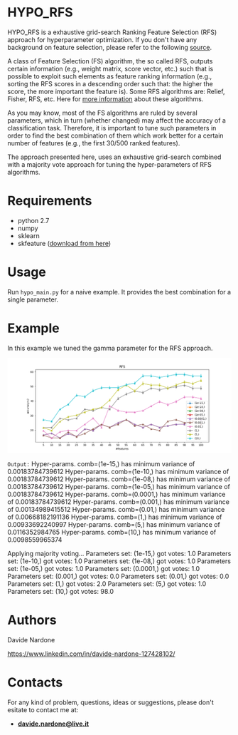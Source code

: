 # HYPO_RFS

HYPO_RFS is a exhaustive grid-search Ranking Feature Selection (RFS) approach for hyperparameter optimization. If you don't have any background on feature selection, please refer to the following [source](https://machinelearningmastery.com/an-introduction-to-feature-selection/).

A class of Feature Selection (FS) algorithm, the so called RFS, outputs certain information (e.g., weight matrix, score vector, etc.) such that is possible to exploit such elements as feature ranking information (e.g., sorting the RFS scores in a descending order such that: the higher the score, the more important the feature is). Some RFS algorithms are: Relief, Fisher, RFS, etc. Here for [more information](http://eprints.kku.edu.sa/170/1/feature_selection_for_classification.pdf) about these algorithms.

As you may know, most of the FS algorithms are ruled by several parameters, which in turn (whether changed) may affect the accuracy of a classification task. Therefore, it is important to tune such parameters in order to find the best combination of them which work better for a certain number of features (e.g., the first 30/500 ranked features).

The approach presented here, uses an exhaustive grid-search combined with a majority vote approach for tuning the hyper-parameters of RFS algorithms.

# Requirements

  - python 2.7
  - numpy
  - sklearn
  - skfeature ([download from here](https://github.com/jundongl/scikit-feature/tree/master/skfeature))
 
 # Usage
 
 Run `hypo_main.py` for a naive example. It provides the best combination for a single parameter.
 
 # Example
 
 In this example we tuned the gamma parameter for the RFS approach.
 
![alt text](img/HYPO.png "")

`Output:` 
Hyper-params. comb=(1e-15,) has minimum variance of 0.00183784739612
Hyper-params. comb=(1e-10,) has minimum variance of 0.00183784739612
Hyper-params. comb=(1e-08,) has minimum variance of 0.00183784739612
Hyper-params. comb=(1e-05,) has minimum variance of 0.00183784739612
Hyper-params. comb=(0.0001,) has minimum variance of 0.00183784739612
Hyper-params. comb=(0.001,) has minimum variance of 0.00134989415512
Hyper-params. comb=(0.01,) has minimum variance of 0.00668182191136
Hyper-params. comb=(1,) has minimum variance of 0.00933692240997
Hyper-params. comb=(5,) has minimum variance of 0.0116352984765
Hyper-params. comb=(10,) has minimum variance of 0.0098559965374

Applying majority voting...
Parameters set: (1e-15,) got votes: 1.0
Parameters set: (1e-10,) got votes: 1.0
Parameters set: (1e-08,) got votes: 1.0
Parameters set: (1e-05,) got votes: 1.0
Parameters set: (0.0001,) got votes: 1.0
Parameters set: (0.001,) got votes: 0.0
Parameters set: (0.01,) got votes: 0.0
Parameters set: (1,) got votes: 2.0
Parameters set: (5,) got votes: 1.0
Parameters set: (10,) got votes: 98.0


 
 # Authors

  Davide Nardone
  
  https://www.linkedin.com/in/davide-nardone-127428102/
  
# Contacts

For any kind of problem, questions, ideas or suggestions, please don't esitate to contact me at: 
- **davide.nardone@live.it**
 
